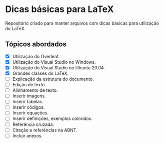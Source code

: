 # Dicas básicas para LaTeX
Repositório criado para manter arquivos com dicas básicas para utilização do LaTeX. 

## Tópicos abordados
- [x] Utilização do Overleaf.
- [x] Utilização do Visual Studio no Windows. 
- [x] Utilização do Visual Studio no Ubuntu 20.04.
- [x] Grandes classes do LaTeX.
- [ ] Explicação da estrutura do documento.
- [ ] Edição de texto.
- [ ] Alinhamento de texto.
- [ ] Inserir imagens.
- [ ] Inserir tabelas.
- [ ] Inserir códigos.
- [ ] Inserir equações.
- [ ] Inserir definições, exemplos coloridos.
- [ ] Referência cruzada.
- [ ] Citação e referências na ABNT.
- [ ] Incluir anexos.